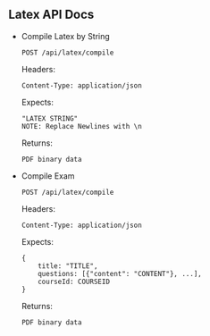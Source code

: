 Latex API Docs
----------------

- Compile Latex by String
    ```
    POST /api/latex/compile
    ```

	Headers:
    ```
	Content-Type: application/json
    ```

    Expects:
    ```
	"LATEX STRING"
	NOTE: Replace Newlines with \n
    ```

	Returns:
	```
	PDF binary data	
	```

- Compile Exam
    ```
    POST /api/latex/compile
    ```
	Headers:
    ```
	Content-Type: application/json
    ```

    Expects:
    ```
    {
        title: "TITLE",
        questions: [{"content": "CONTENT"}, ...],
        courseId: COURSEID
    }
    ```

	Returns:
	```
	PDF binary data	
	```

